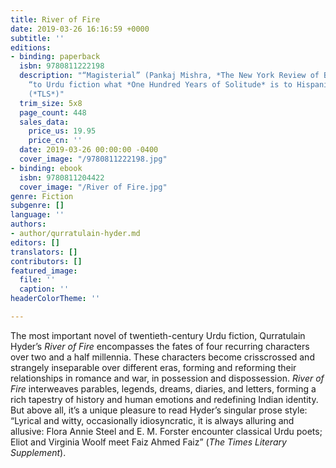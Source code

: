 ```yaml
---
title: River of Fire
date: 2019-03-26 16:16:59 +0000
subtitle: ''
editions:
- binding: paperback
  isbn: 9780811222198
  description: "“Magisterial” (Pankaj Mishra, *The New York Review of Books*) and
    “to Urdu fiction what *One Hundred Years of Solitude* is to Hispanic literature”
    (*TLS*)"
  trim_size: 5x8
  page_count: 448
  sales_data:
    price_us: 19.95
    price_cn: ''
  date: 2019-03-26 00:00:00 -0400
  cover_image: "/9780811222198.jpg"
- binding: ebook
  isbn: 9780811204422
  cover_image: "/River of Fire.jpg"
genre: Fiction
subgenre: []
language: ''
authors:
- author/qurratulain-hyder.md
editors: []
translators: []
contributors: []
featured_image:
  file: ''
  caption: ''
headerColorTheme: ''

---
```

The most important novel of twentieth-century Urdu fiction, Qurratulain Hyder’s _River of Fire_ encompasses the fates of four recurring characters over two and a half millennia. These characters become crisscrossed and strangely inseparable over different eras, forming and reforming their relationships in romance and war, in possession and dispossession. _River of Fire_ interweaves parables, legends, dreams, diaries, and letters, forming a rich tapestry of history and human emotions and redefining Indian identity. But above all, it’s a unique pleasure to read Hyder’s singular prose style: “Lyrical and witty, occasionally idiosyncratic, it is always alluring and allusive: Flora Annie Steel and E. M. Forster encounter classical Urdu poets; Eliot and Virginia Woolf meet Faiz Ahmed Faiz” (_The Times Literary Supplement_).